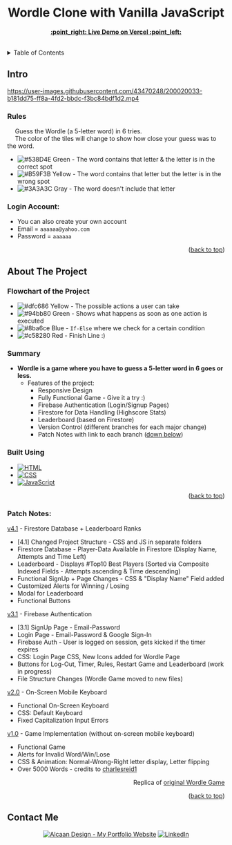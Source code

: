<h1 align="center">Wordle Clone with Vanilla JavaScript</h1>

  <p align="center">
    <a href="https://wordle-js-angi.vercel.app"><strong>:point_right: Live Demo on Vercel :point_left:</strong></a>
    <br />
    <br />
  </p>

<details>
  <summary>Table of Contents</summary>
  <ol>
    <li>
      <a href="#intro">Intro</a>
      <ul>
        <li><a href="#rules">Rules</a></li>
      </ul>
    </li>
    <li>
      <a href="#about-the-project">About The Project</a>
      <ul>
        <li><a href="#built-using">Built Using</a></li>
      </ul>
    </li>
    <li><a href="#contact-me">Contact</a></li>
  </ol>
</details>

<!-- Intro -->
## Intro



https://user-images.githubusercontent.com/43470248/200020033-b181dd75-ff8a-4fd2-bbdc-f3bc84bdf1d2.mp4



### Rules
&emsp; Guess the Wordle (a 5-letter word) in 6 tries.
<br /> &emsp; The color of the tiles will change to show how close your guess was to the word.
* ![#538D4E](https://via.placeholder.com/15/538D4E/538D4E.png) Green - The word contains that letter & the letter is in the correct spot
* ![#B59F3B](https://via.placeholder.com/15/B59F3B/B59F3B.png) Yellow - The word contains that letter but the letter is in the wrong spot
* ![#3A3A3C](https://via.placeholder.com/15/3A3A3C/3A3A3C.png) Gray - The word doesn't include that letter

### Login Account:
  - You can also create your own account
  - Email = `aaaaaa@yahoo.com`
  - Password = `aaaaaa`

<p align="right">(<a href="#readme-top">back to top</a>)</p>

<!-- ABOUT THE PROJECT -->
## About The Project

<!-- FLOWCHART -->

### **Flowchart of the Project**
* ![#dfc686](https://via.placeholder.com/15/dfc686/dfc686.png) Yellow - The possible actions a user can take
* ![#94bb80](https://via.placeholder.com/15/94bb80/94bb80.png) Green - Shows what happens as soon as one action is executed
* ![#8ba6ce](https://via.placeholder.com/15/8ba6ce/8ba6ce.png) Blue - `If-Else` where we check for a certain condition
* ![#c58280](https://via.placeholder.com/15/c58280/c58280.png) Red - Finish Line :)

### Summary

* **Wordle is a game where you have to guess a 5-letter word in 6 goes or less.**
  * Features of the project:
    * Responsive Design
    * Fully Functional Game - Give it a try :)
    * Firebase Authentication (Login/Signup Pages)
    * Firestore for Data Handling (Highscore Stats)
    * Leaderboard (based on Firestore)
    * Version Control (different branches for each major change)
    * Patch Notes with link to each branch (<a href="#patch-notes">down below</a>)

### Built Using

* [![HTML][HTML.com]][HTML-url]
* [![CSS][CSS3.com]][CSS-url]
* [![JavaScript][JavaScript.com]][JavaScript-url]

<p align="right">(<a href="#readme-top">back to top</a>)</p>

[HTML.com]: https://img.shields.io/badge/html-e44d26?style=for-the-badge&logo=html5&logoColor=white
[HTML-url]: https://www.html.com/
[CSS3.com]: https://img.shields.io/badge/css-0070ba?style=for-the-badge&logo=css3&logoColor=white
[CSS-url]: https://www.css3.com/
[JavaScript.com]: https://img.shields.io/badge/JavaScript-F7DF1E?style=for-the-badge&logo=javascript&logoColor=black
[JavaScript-url]: https://www.javascript.com/

### Patch Notes:

<a href="https://github.com/darirak/wordle-js/tree/Version-4">v4.1</a> - Firestore Database + Leaderboard Ranks

- [4.1] Changed Project Structure - CSS and JS in separate folders
- Firestore Database - Player-Data Available in Firestore (Display Name, Attempts and Time Left)
- Leaderboard - Displays #Top10 Best Players (Sorted via Composite Indexed Fields - Attempts ascending & Time descending)
- Functional SignUp + Page Changes - CSS & "Display Name" Field added
- Customized Alerts for Winning / Losing
- Modal for Leaderboard
- Functional Buttons

<a href="https://github.com/darirak/wordle-js/tree/Version-3">v3.1</a> - Firebase Authentication

- [3.1] SignUp Page - Email-Password
- Login Page - Email-Password & Google Sign-In
- Firebase Auth - User is logged on session, gets kicked if the timer expires
- CSS: Login Page CSS, New Icons added for Wordle Page
- Buttons for Log-Out, Timer, Rules, Restart Game and Leaderboard (work in progress)
- File Structure Changes (Wordle Game moved to new files)

<a href="https://github.com/darirak/wordle-js/tree/Version-2">v2.0</a> - On-Screen Mobile Keyboard

- Functional On-Screen Keyboard
- CSS: Default Keyboard
- Fixed Capitalization Input Errors

<a href="https://github.com/darirak/wordle-js/tree/Version-1">v1.0</a> - Game Implementation (without on-screen mobile keyboard)

- Functional Game
- Alerts for Invalid Word/Win/Lose
- CSS & Animation: Normal-Wrong-Right letter display, Letter flipping
- Over 5000 Words - credits to [charlesreid1](https://github.com/charlesreid1/five-letter-words/blob/master/sgb-words.txt)

<p align="right">Replica of <a href="https://www.nytimes.com/games/wordle/index.html">original Wordle Game</a>
<p align="right">(<a href="#readme-top">back to top</a>)</p>

## Contact Me

<p>
<div align="center">
  <a href="https://darirak.ro/"><img src="https://img.shields.io/badge/-My%20Portfolio%20Website-blueviolet?style=for-the-badge" alt="Alcaan Design - My Portfolio Website" /></a>
  <a href="https://www.linkedin.com/in/darirak/"><img src="https://img.shields.io/badge/LinkedIn-0077B5?style=for-the-badge&logo=linkedin&logoColor=white" alt="LinkedIn" /></a>
</div>
